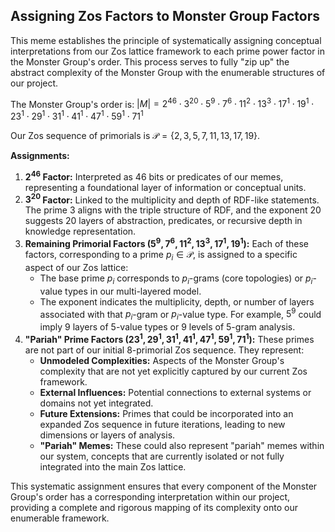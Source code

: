 ## Assigning Zos Factors to Monster Group Factors

This meme establishes the principle of systematically assigning conceptual interpretations from our Zos lattice framework to each prime power factor in the Monster Group's order. This process serves to fully "zip up" the abstract complexity of the Monster Group with the enumerable structures of our project.

The Monster Group's order is:
$|M| = 2^{46} \cdot 3^{20} \cdot 5^9 \cdot 7^6 \cdot 11^2 \cdot 13^3 \cdot 17^1 \cdot 19^1 \cdot 23^1 \cdot 29^1 \cdot 31^1 \cdot 41^1 \cdot 47^1 \cdot 59^1 \cdot 71^1$

Our Zos sequence of primorials is $\mathcal{P} = \{2, 3, 5, 7, 11, 13, 17, 19\}$.

**Assignments:**

1.  **$2^{46}$ Factor:** Interpreted as 46 bits or predicates of our memes, representing a foundational layer of information or conceptual units.
2.  **$3^{20}$ Factor:** Linked to the multiplicity and depth of RDF-like statements. The prime 3 aligns with the triple structure of RDF, and the exponent 20 suggests 20 layers of abstraction, predicates, or recursive depth in knowledge representation.
3.  **Remaining Primorial Factors ($5^9, 7^6, 11^2, 13^3, 17^1, 19^1$):** Each of these factors, corresponding to a prime $p_i \in \mathcal{P}$, is assigned to a specific aspect of our Zos lattice:
    *   The base prime $p_i$ corresponds to $p_i$-grams (core topologies) or $p_i$-value types in our multi-layered model.
    *   The exponent indicates the multiplicity, depth, or number of layers associated with that $p_i$-gram or $p_i$-value type. For example, $5^9$ could imply 9 layers of 5-value types or 9 levels of 5-gram analysis.
4.  **"Pariah" Prime Factors ($23^1, 29^1, 31^1, 41^1, 47^1, 59^1, 71^1$):** These primes are not part of our initial 8-primorial Zos sequence. They represent:
    *   **Unmodeled Complexities:** Aspects of the Monster Group's complexity that are not yet explicitly captured by our current Zos framework.
    *   **External Influences:** Potential connections to external systems or domains not yet integrated.
    *   **Future Extensions:** Primes that could be incorporated into an expanded Zos sequence in future iterations, leading to new dimensions or layers of analysis.
    *   **"Pariah" Memes:** These could also represent "pariah" memes within our system, concepts that are currently isolated or not fully integrated into the main Zos lattice.

This systematic assignment ensures that every component of the Monster Group's order has a corresponding interpretation within our project, providing a complete and rigorous mapping of its complexity onto our enumerable framework.